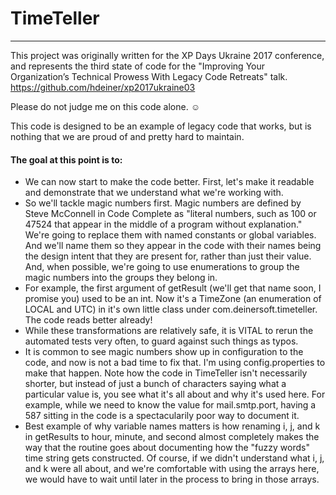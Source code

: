 ﻿# TimeTeller
------------

This project was originally written for the XP Days Ukraine 2017 conference, and represents the third state of code for the "Improving Your Organization’s Technical Prowess With Legacy Code Retreats" talk.  https://github.com/hdeiner/xp2017ukraine03

Please do not judge me on this code alone. ☺ 

This code is designed to be an example of legacy code that works, but is nothing that we are proud of and pretty hard to maintain.

#### The goal at this point is to:
* We can now start to make the code better.  First, let's make it readable and demonstrate that we understand what we're working with.
* So we'll tackle magic numbers first.  Magic numbers are defined by Steve McConnell in Code Complete as "literal numbers, such as 100 or 47524 that appear in the middle of a program without explanation."  We're going to replace them with named constants or global variables.  And we'll name them so they appear in the code with their names being the design intent that they are present for, rather than just their value.  And, when possible, we're going to use enumerations to group the magic numbers into the groups they belong in.
* For example, the first argument of getResult (we'll get that name soon, I promise you) used to be an int.  Now it's a TimeZone (an enumeration of LOCAL and UTC) in it's own little class under com.deinersoft.timeteller.  The code reads better already!
* While these transformations are relatively safe, it is VITAL to rerun the automated tests very often, to guard against such things as typos.
* It is common to see magic numbers show up in configuration to the code, and now is not a bad time to fix that.  I'm using config.properties to make that happen.  Note how the code in TimeTeller isn't necessarily shorter, but instead of just a bunch of characters saying what a particular value is, you see what it's all about and why it's used here.  For example, while we need to know the value for mail.smtp.port, having a 587 sitting in the code is a spectacularily poor way to document it.
* Best example of why variable names matters is how renaming i, j, and k in getResults to hour, minute, and second almost completely makes the way that the routine goes about documenting how the "fuzzy words" time string gets constructed.  Of course, if we didn't understand what i, j, and k were all about, and we're comfortable with using the arrays here, we would have to wait until later in the process to bring in those arrays.